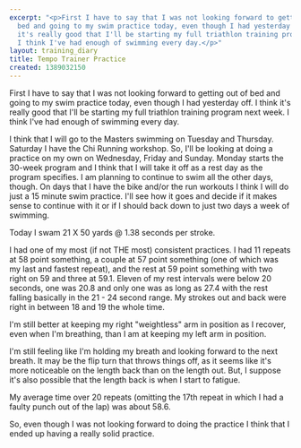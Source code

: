 ```yaml
---
excerpt: "<p>First I have to say that I was not looking forward to getting out of
  bed and going to my swim practice today, even though I had yesterday off. I think
  it's really good that I'll be starting my full triathlon training program next week.
  I think I've had enough of swimming every day.</p>"
layout: training_diary
title: Tempo Trainer Practice
created: 1389032150
---
```

<p>First I have to say that I was not looking forward to getting out of bed and going to my swim practice today, even though I had yesterday off. I think it's really good that I'll be starting my full triathlon training program next week. I think I've had enough of swimming every day.</p><p>I think that I will go to the Masters swimming on Tuesday and Thursday. Saturday I have the Chi Running workshop. So, I'll be looking at doing a practice on my own on Wednesday, Friday and Sunday. Monday starts the 30-week program and I think that I will take it off as a rest day as the program specifies. I am planning to continue to swim all the other days, though. On days that I have the bike and/or the run workouts I think I will do just a 15 minute swim practice. I'll see how it goes and decide if it makes sense to continue with it or if I should back down to just two days a week of swimming.</p><p>Today I swam 21 X 50 yards @ 1.38 seconds per stroke.</p><p>I had one of my most (if not THE most) consistent practices. I had 11 repeats at 58 point something, a couple at 57 point something (one of which was my last and fastest repeat), and the rest at 59 point something with two right on 59 and three at 59.1. Eleven of my rest intervals were below 20 seconds, one was 20.8 and only one was as long as 27.4 with the rest falling basically in the 21 - 24 second range. My strokes out and back were right in between 18 and 19 the whole time.</p><p>I'm still better at keeping my right "weightless" arm in position as I recover, even when I'm breathing, than I am at keeping my left arm in position.</p><p>I'm still feeling like I'm holding my breath and looking forward to the next breath. It may be the flip turn that throws things off, as it seems like it's more noticeable on the length back than on the length out. But, I suppose it's also possible that the length back is when I start to fatigue.</p><p>My average time over 20 repeats (omitting the 17th repeat in which I had a faulty punch out of the lap) was about 58.6.</p><p>So, even though I was not looking forward to doing the practice I think that I ended up having a really solid practice.</p>

